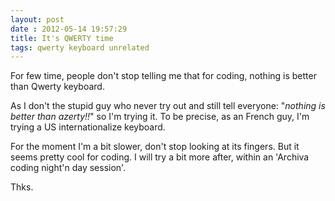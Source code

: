 ```yaml
---
layout: post
date : 2012-05-14 19:57:29
title: It's QWERTY time
tags: qwerty keyboard unrelated
---
```

For few time, people don't stop telling me that for coding, nothing is
better than Qwerty keyboard. 

As I don't the stupid guy who never try out and still tell everyone: 
"_nothing is better than azerty!!_" so I'm trying it. To be precise, as
an French guy, I'm trying a US internationalize keyboard.

For the moment I'm a bit slower, don't stop looking at its fingers. But
it seems pretty cool for coding. I will try a bit more after, within an
'Archiva coding night'n day session'.

Thks.

